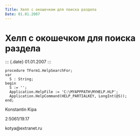```yaml
---
Title: Хелп с окошечком для поиска раздела
Date: 01.01.2007
---
```



Хелп с окошечком для поиска раздела
===================================

::: {.date}
01.01.2007
:::

    procedure TForm1.HelpSearchFor; 
    var 
      S : String; 
    begin 
      S := ''; 
      Application.HelpFile := 'C:\MYAPPPATH\MYHELP.HLP'; 
      Application.HelpCommand(HELP_PARTIALKEY, LongInt(@S)); 
    end; 

Konstantin Kipa

2:5061/19.17

kotya\@extranet.ru
